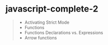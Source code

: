 # javascript-complete-2

> - Activating Strict Mode
> - Functions
> - Functions Declarations vs. Expressions
> - Arrow functions
